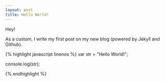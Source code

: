 ```yaml
---
layout: post
title: Hello World!
---
```


Hey!

As a custom, I write my first post on my new blog (powered by Jekyll and Github).

{% highlight javascript linenos %}
var str = "Hello World!";

console.log(str);

{% endhighlight %}